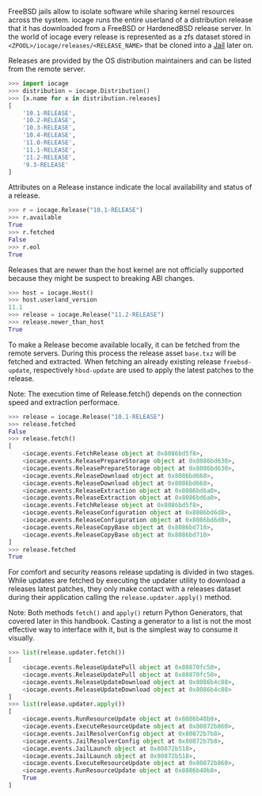 FreeBSD jails allow to isolate software while sharing kernel resources across the system.
iocage runs the entire userland of a distribution release that it has downloaded from a FreeBSD or HardenedBSD release server.
In the world of iocage every release is represented as a zfs dataset stored in `<ZPOOL>/iocage/releases/<RELEASE_NAME>` that be cloned into a [Jail](#jail) later on.

Releases are provided by the OS distribution maintainers and can be listed from the remote server.

```python
>>> import iocage
>>> distribution = iocage.Distribution()
>>> [x.name for x in distribution.releases]
[
    '10.1-RELEASE',
    '10.2-RELEASE',
    '10.3-RELEASE',
    '10.4-RELEASE',
    '11.0-RELEASE',
    '11.1-RELEASE',
    '11.2-RELEASE',
    '9.3-RELEASE'
]
```

Attributes on a Release instance indicate the local availability and status of a release.

```python
>>> r = iocage.Release("10.1-RELEASE")
>>> r.available
True
>>> r.fetched
False
>>> r.eol
True
```

Releases that are newer than the host kernel are not officially supported because they might be suspect to breaking ABI changes.

```python
>>> host = iocage.Host()
>>> host.userland_version
11.1
>>> release = iocage.Release("11.2-RELEASE")
>>> release.newer_than_host
True
```

To make a Release become available locally, it can be fetched from the remote servers. During this process the release asset `base.txz` will be fetched and extracted. When fetching an already existing release `freebsd-update`, respectively `hbsd-update` are used to apply the latest patches to the release.

Note: The execution time of Release.fetch() depends on the connection speed and extraction performace.

```python
>>> release = iocage.Release("10.1-RELEASE")
>>> release.fetched
False
>>> release.fetch()
[
    <iocage.events.FetchRelease object at 0x8086bd5f8>,
    <iocage.events.ReleasePrepareStorage object at 0x8086bd630>,
    <iocage.events.ReleasePrepareStorage object at 0x8086bd630>,
    <iocage.events.ReleaseDownload object at 0x8086bd668>,
    <iocage.events.ReleaseDownload object at 0x8086bd668>,
    <iocage.events.ReleaseExtraction object at 0x8086bd6a0>,
    <iocage.events.ReleaseExtraction object at 0x8086bd6a0>,
    <iocage.events.FetchRelease object at 0x8086bd5f8>,
    <iocage.events.ReleaseConfiguration object at 0x8086bd6d8>,
    <iocage.events.ReleaseConfiguration object at 0x8086bd6d8>,
    <iocage.events.ReleaseCopyBase object at 0x8086bd710>,
    <iocage.events.ReleaseCopyBase object at 0x8086bd710>
]
>>> release.fetched
True
```
 
For comfort and security reasons release updating is divided in two stages. While updates are fetched by executing the updater utility to download a releases latest patches, they only make contact with a releases dataset during their application calling the `release.updater.apply()` method.

Note: Both methods `fetch()` and `apply()` return Python Generators, that covered later in this handbook. Casting a generator to a list is not the most effective way to interface with it, but is the simplest way to consume it visually.

```python
>>> list(release.updater.fetch())
[
    <iocage.events.ReleaseUpdatePull object at 0x80870fc50>,
    <iocage.events.ReleaseUpdatePull object at 0x80870fc50>,
    <iocage.events.ReleaseUpdateDownload object at 0x8086b4c88>,
    <iocage.events.ReleaseUpdateDownload object at 0x8086b4c88>
]
>>> list(release.updater.apply())
[
    <iocage.events.RunResourceUpdate object at 0x8086b40b8>,
    <iocage.events.ExecuteResourceUpdate object at 0x80872b860>,
    <iocage.events.JailResolverConfig object at 0x80872b7b8>,
    <iocage.events.JailResolverConfig object at 0x80872b7b8>,
    <iocage.events.JailLaunch object at 0x80872b518>,
    <iocage.events.JailLaunch object at 0x80872b518>,
    <iocage.events.ExecuteResourceUpdate object at 0x80872b860>,
    <iocage.events.RunResourceUpdate object at 0x8086b40b8>,
    True
]
```